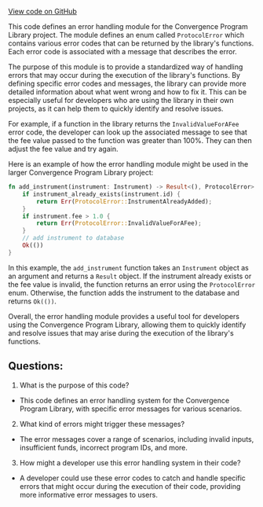 [View code on GitHub](https://github.com/convergence-rfq/convergence-program-library/rfq/program/src/errors.rs)

This code defines an error handling module for the Convergence Program Library project. The module defines an enum called `ProtocolError` which contains various error codes that can be returned by the library's functions. Each error code is associated with a message that describes the error. 

The purpose of this module is to provide a standardized way of handling errors that may occur during the execution of the library's functions. By defining specific error codes and messages, the library can provide more detailed information about what went wrong and how to fix it. This can be especially useful for developers who are using the library in their own projects, as it can help them to quickly identify and resolve issues.

For example, if a function in the library returns the `InvalidValueForAFee` error code, the developer can look up the associated message to see that the fee value passed to the function was greater than 100%. They can then adjust the fee value and try again.

Here is an example of how the error handling module might be used in the larger Convergence Program Library project:

```rust
fn add_instrument(instrument: Instrument) -> Result<(), ProtocolError> {
    if instrument_already_exists(instrument.id) {
        return Err(ProtocolError::InstrumentAlreadyAdded);
    }
    if instrument.fee > 1.0 {
        return Err(ProtocolError::InvalidValueForAFee);
    }
    // add instrument to database
    Ok(())
}
```

In this example, the `add_instrument` function takes an `Instrument` object as an argument and returns a `Result` object. If the instrument already exists or the fee value is invalid, the function returns an error using the `ProtocolError` enum. Otherwise, the function adds the instrument to the database and returns `Ok(())`.

Overall, the error handling module provides a useful tool for developers using the Convergence Program Library, allowing them to quickly identify and resolve issues that may arise during the execution of the library's functions.
## Questions: 
 1. What is the purpose of this code?
- This code defines an error handling system for the Convergence Program Library, with specific error messages for various scenarios.

2. What kind of errors might trigger these messages?
- The error messages cover a range of scenarios, including invalid inputs, insufficient funds, incorrect program IDs, and more.

3. How might a developer use this error handling system in their code?
- A developer could use these error codes to catch and handle specific errors that might occur during the execution of their code, providing more informative error messages to users.
